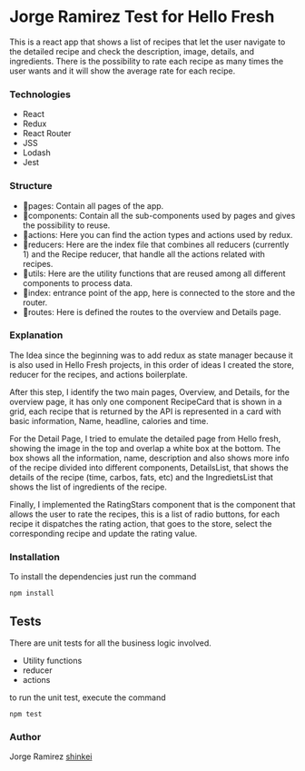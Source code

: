 # Jorge Ramirez Test for Hello Fresh

This is a react app that shows a list of recipes that let the user navigate to the detailed recipe and check the description, image, details, and ingredients.
There is the possibility to rate each recipe as many times the user wants and it will show the average rate for each recipe.

### Technologies
 - React
 - Redux
 - React Router
 - JSS
 - Lodash
 - Jest

### Structure

- 📁pages: Contain all pages of the app.
- 📁components: Contain all the sub-components used by pages and gives the possibility to reuse.
- 📁actions: Here you can find the action types and actions used by redux.
- 📁reducers: Here are the index file that combines all reducers (currently 1) and the Recipe reducer, that handle all the actions related with recipes.
- 📁utils: Here are the utility functions that are reused among all different components to process data.
- 🎯index: entrance point of the app, here is connected to the store and the router.
- 🧭routes: Here is defined the routes to the overview and Details page.

### Explanation

The Idea since the beginning was to add redux as state manager because it is also used in Hello Fresh projects, in this order of ideas I created the store, reducer for the recipes, and actions boilerplate.

After this step, I identify the two main pages, Overview, and Details, for the overview page, it has only one component RecipeCard that is shown in a grid, each recipe that is returned by the API is represented in a card with basic information, Name, headline, calories and time.

For the Detail Page, I tried to emulate the detailed page from Hello fresh, showing the image in the top and overlap a white box at the bottom. The box shows all the information, name, description and also shows more info of the recipe divided into different components, DetailsList, that shows the details of the recipe (time, carbos, fats, etc) and the IngredietsList that shows the list of ingredients of the recipe.

Finally, I implemented the RatingStars component that is the component that allows the user to rate the recipes, this is a list of radio buttons, for each recipe it dispatches the rating action, that goes to the store, select the corresponding recipe and update the rating value.


### Installation

To install the dependencies just run the command
```
npm install
```

## Tests

There are unit tests for all the business logic involved.
- Utility functions
- reducer
- actions

to run the unit test, execute the command
```
npm test
```

### Author

Jorge Ramirez [shinkei](https://github.com/shinkei)
